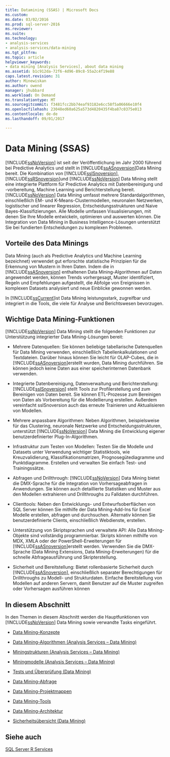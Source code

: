 ```yaml
---
title: Datamining (SSAS) | Microsoft Docs
ms.custom: 
ms.date: 03/02/2016
ms.prod: sql-server-2016
ms.reviewer: 
ms.suite: 
ms.technology:
- analysis-services
- analysis-services/data-mining
ms.tgt_pltfrm: 
ms.topic: article
helpviewer_keywords:
- data mining [Analysis Services], about data mining
ms.assetid: b1c912da-72f6-4d96-89c8-55a2c4f19e88
caps.latest.revision: 31
author: Minewiskan
ms.author: owend
manager: jhubbard
ms.workload: On Demand
ms.translationtype: MT
ms.sourcegitcommit: f3481fcc2bb74eaf93182e6cc58f5a06666e10f4
ms.openlocfilehash: 23048ed60a625a573d4820435f4ba87c0375e013
ms.contentlocale: de-de
ms.lasthandoff: 09/01/2017

---
```

# <a name="data-mining-ssas"></a>Data Mining (SSAS)
  [!INCLUDE[ssNoVersion](../../includes/ssnoversion-md.md)] ist seit der Veröffentlichung im Jahr 2000 führend bei Predictive Analytics und stellt in [!INCLUDE[ssASnoversion](../../includes/ssasnoversion-md.md)]Data Mining bereit. Die Kombination von [!INCLUDE[ssISnoversion](../../includes/ssisnoversion-md.md)], [!INCLUDE[ssRSnoversion](../../includes/ssrsnoversion-md.md)]und [!INCLUDE[ssNoVersion](../../includes/ssnoversion-md.md)] Data Mining stellt eine integrierte Plattform für Predictive Analytics mit Datenbereinigung und -vorbereitung, Machine Learning und Berichterstellung bereit. [!INCLUDE[ssNoVersion](../../includes/ssnoversion-md.md)] Data Mining umfasst mehrere Standardalgorithmen, einschließlich EM- und K-Means-Clustermodellen, neuronalen Netzwerken, logistischer und linearer Regression, Entscheidungsstrukturen und Naive Bayes-Klassifizierungen. Alle Modelle umfassen Visualisierungen, mit denen Sie Ihre Modelle entwickeln, optimieren und auswerten können.  Die Integration von Data Mining in Business Intelligence-Lösungen unterstützt Sie bei fundierten Entscheidungen zu komplexen Problemen.  
  
## <a name="benefits-of-data-mining"></a>Vorteile des Data Minings  
 Data Mining (auch als Predictive Analytics und Machine Learning bezeichnet) verwendet gut erforschte statistische Prinzipien für die Erkennung von Mustern in Ihren Daten. Indem die in [!INCLUDE[ssASnoversion](../../includes/ssasnoversion-md.md)] enthaltenen Data Mining-Algorithmen auf Daten angewendet werden, können Trends vorhergesagt, Muster identifiziert, Regeln und Empfehlungen aufgestellt, die Abfolge von Ereignissen in komplexen Datasets analysiert und neue Einblicke gewonnen werden.  
  
 In [!INCLUDE[ssCurrent](../../includes/sscurrent-md.md)]ist Data Mining leistungsstark, zugreifbar und integriert in die Tools, die viele für Analyse und Berichtswesen bevorzugen.  
  
## <a name="key-data-mining-features"></a>Wichtige Data Mining-Funktionen  
 [!INCLUDE[ssNoVersion](../../includes/ssnoversion-md.md)] Data Mining stellt die folgenden Funktionen zur Unterstützung integrierter Data Mining-Lösungen bereit:  
  
-   Mehrere Datenquellen: Sie können beliebige tabellarische Datenquellen für Data Mining verwenden, einschließlich Tabellenkalkulationen und Textdateien. Darüber hinaus können Sie leicht für OLAP-Cubes, die in [!INCLUDE[ssASnoversion](../../includes/ssasnoversion-md.md)]erstellt wurden, Data Mining durchführen. Sie können jedoch keine Daten aus einer speicherinternen Datenbank verwenden.  
  
-   Integrierte Datenbereinigung, Datenverwaltung und Berichterstellung: [!INCLUDE[ssISnoversion](../../includes/ssisnoversion-md.md)] stellt Tools zur Profilerstellung und zum Bereinigen von Daten bereit. Sie können ETL-Prozesse zum Bereinigen von Daten als Vorbereitung für die Modellierung erstellen. Außerdem vereinfacht ssISnoversion auch das erneute Trainieren und Aktualisieren von Modellen.  
  
-   Mehrere anpassbare Algorithmen: Neben Algorithmen, beispielsweise für das Clustering, neuronale Netzwerke und Entscheidungsstrukturen, unterstützt [!INCLUDE[ssNoVersion](../../includes/ssnoversion-md.md)] Data Mining die Entwicklung eigener benutzerdefinierter Plug-In-Algorithmen.  
  
-   Infrastruktur zum Testen von Modellen: Testen Sie die Modelle und Datasets unter Verwendung wichtiger Statistiktools, wie Kreuzvalidierung, Klassifikationsmatrizen, Prognosegütediagramme und Punktdiagramme. Erstellen und verwalten Sie einfach Test- und Trainingssätze.  
  
-   Abfragen und Drillthrough: [!INCLUDE[ssNoVersion](../../includes/ssnoversion-md.md)] Data Mining bietet die DMX-Sprache für die Integration von Vorhersageabfragen in Anwendungen. Sie können auch detaillierte Statistiken und Muster aus den Modellen extrahieren und Drillthroughs zu Falldaten durchführen.  
  
-   Clienttools: Neben den Entwicklungs- und Entwurfsoberflächen von SQL Server können Sie mithilfe der Data Mining-Add-Ins für Excel Modelle erstellen, abfragen und durchsuchen. Alternativ können Sie benutzerdefinierte Clients, einschließlich Webdienste, erstellen.  
  
-   Unterstützung von Skriptsprachen und verwaltete API: Alle Data Mining-Objekte sind vollständig programmierbar. Skripts können mithilfe von MDX, XMLA oder der PowerShell-Erweiterungen für [!INCLUDE[ssASnoversion](../../includes/ssasnoversion-md.md)]erstellt werden. Verwenden Sie die DMX-Sprache (Data Mining Extensions, Data Mining-Erweiterungen) für die schnelle Abfrageausführung und Skripterstellung.  
  
-   Sicherheit und Bereitstellung: Bietet rollenbasierte Sicherheit durch [!INCLUDE[ssASnoversion](../../includes/ssasnoversion-md.md)], einschließlich separater Berechtigungen für Drillthroughs zu Modell- und Strukturdaten. Einfache Bereitstellung von Modellen auf anderen Servern, damit Benutzer auf die Muster zugreifen oder Vorhersagen ausführen können  
  
## <a name="in-this-section"></a>In diesem Abschnitt  
 In den Themen in diesem Abschnitt werden die Hauptfunktionen von [!INCLUDE[ssNoVersion](../../includes/ssnoversion-md.md)] Data Mining sowie verwandte Tasks eingeführt.  
  
-   [Data Mining-Konzepte](../../analysis-services/data-mining/data-mining-concepts.md)  
  
-   [Data Mining-Algorithmen &#40;Analysis Services – Data Mining&#41;](../../analysis-services/data-mining/data-mining-algorithms-analysis-services-data-mining.md)  
  
-   [Miningstrukturen &#40;Analysis Services – Data Mining&#41;](../../analysis-services/data-mining/mining-structures-analysis-services-data-mining.md)  
  
-   [Miningmodelle &#40;Analysis Services – Data Mining&#41;](../../analysis-services/data-mining/mining-models-analysis-services-data-mining.md)  
  
-   [Tests und Überprüfung &#40;Data Mining&#41;](../../analysis-services/data-mining/testing-and-validation-data-mining.md)  
  
-   [Data Mining-Abfrage](../../analysis-services/data-mining/data-mining-queries.md)  
  
-   [Data Mining-Projektmappen](../../analysis-services/data-mining/data-mining-solutions.md)  
  
-   [Data Mining-Tools](../../analysis-services/data-mining/data-mining-tools.md)  
  
-   [Data Mining-Architektur](../../analysis-services/data-mining/data-mining-architecture.md)  
  
-   [Sicherheitsübersicht &#40;Data Mining&#41;](../../analysis-services/data-mining/security-overview-data-mining.md)  
  
## <a name="see-also"></a>Siehe auch  
 [SQL Server R Services](../../advanced-analytics/r-services/sql-server-r-services.md)  
  
  

